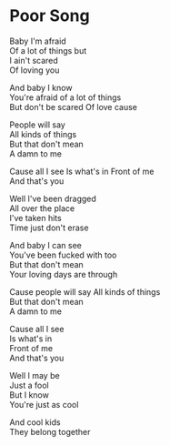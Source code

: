# Poor Song  

Baby I'm afraid  
Of a lot of things but  
I ain't scared  
Of loving you  

And baby I know  
You're afraid of a lot of things  
But don't be scared
Of love cause  

People will say  
All kinds of things  
But that don't mean  
A damn to me  

Cause all I see
Is what's in
Front of me  
And that's you  

Well I've been dragged  
All over the place  
I've taken hits  
Time just don't erase  

And baby I can see  
You've been fucked with too  
But that don't mean  
Your loving days are through  

Cause people will say
All kinds of things  
But that don't mean  
A damn to me  

Cause all I see  
Is what's in  
Front of me  
And that's you  

Well I may be  
Just a fool  
But I know  
You're just as cool  

And cool kids  
They belong together  

